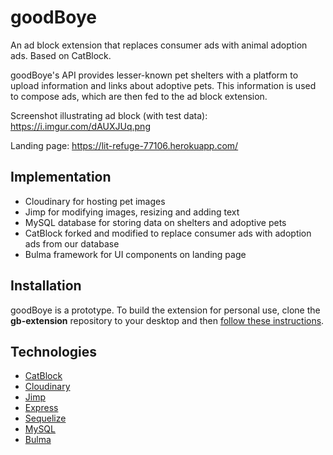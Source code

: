 # goodBoye

An ad block extension that replaces consumer ads with animal adoption ads. Based on CatBlock.

goodBoye's API provides lesser-known pet shelters with a platform to upload information and links about adoptive pets. This information is used to compose ads, which are then fed to the ad block extension.

Screenshot illustrating ad block (with test data): https://i.imgur.com/dAUXJUq.png 

Landing page: https://lit-refuge-77106.herokuapp.com/

## Implementation

* Cloudinary for hosting pet images
* Jimp for modifying images, resizing and adding text
* MySQL database for storing data on shelters and adoptive pets
* CatBlock forked and modified to replace consumer ads with adoption ads from our database
* Bulma framework for UI components on landing page

## Installation

goodBoye is a prototype. To build the extension for personal use, clone the **gb-extension** repository to your desktop and then [follow these instructions](https://github.com/CatBlock/catblock/wiki/Building-the-extension).

## Technologies

* [CatBlock](https://github.com/CatBlock)
* [Cloudinary](https://cloudinary.com/documentation/node_integration)
* [Jimp](https://www.npmjs.com/package/jimp)
* [Express](https://expressjs.com/)
* [Sequelize](https://docs.sequelizejs.com/)
* [MySQL](https://www.mysql.com/)
* [Bulma](https://bulma.io/)
